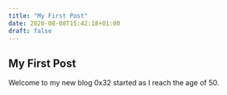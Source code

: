 ```yaml
---
title: "My First Post"
date: 2020-08-08T15:42:18+01:00
draft: false
---
```


## My First Post

Welcome to my new blog 0x32 started as I reach the age of 50.
